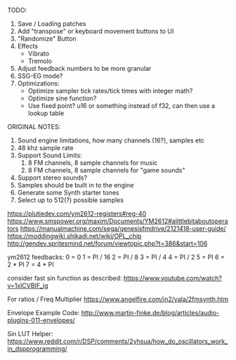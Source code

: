 TODO:
1. Save / Loading patches
1. Add "transpose" or keyboard movement buttons to UI
1. "Randomize" Button
1. Effects
    - Vibrato
    - Tremolo
1. Adjust feedback numbers to be more granular
1. SSG-EG mode?
1. Optimizations:
    - Optimize sampler tick rates/tick times with integer math?
    - Optimize sine function?
    - Use fixed point? u16 or something instead of f32, can then use a lookup table 


ORIGINAL NOTES:
1. Sound engine limitations, how many channels (16?), samples etc
1. 48 khz sample rate
1. Support Sound Limits:
    1. 8 FM channels, 8 sample channels for music
    1. 8 FM channels, 8 sample channels for "game sounds"
1. Support stereo sounds?
1. Samples should be built in to the engine
1. Generate some Synth starter tones
1. Select up to 512(?) possible samples


https://plutiedev.com/ym2612-registers#reg-40
https://www.smspower.org/maxim/Documents/YM2612#alittlebitaboutoperators
https://manualmachine.com/sega/genesisfmdrive/2121418-user-guide/
https://moddingwiki.shikadi.net/wiki/OPL_chip
http://gendev.spritesmind.net/forum/viewtopic.php?t=386&start=106

ym2612 feedbacks:
0 = 0
1 = PI / 16
2 = PI / 8
3 = PI / 4
4 = PI / 2
5 = PI
6 = 2 * PI
7 = 4 * PI

consider fast sin function as described:
https://www.youtube.com/watch?v=1xlCVBIF_ig

For ratios / Freq Multiplier
https://www.angelfire.com/in2/yala/2fmsynth.htm

Envelope Example Code:
http://www.martin-finke.de/blog/articles/audio-plugins-011-envelopes/

Sin LUT Helper:
https://www.reddit.com/r/DSP/comments/2yhsua/how_do_oscillators_work_in_dspprogramming/